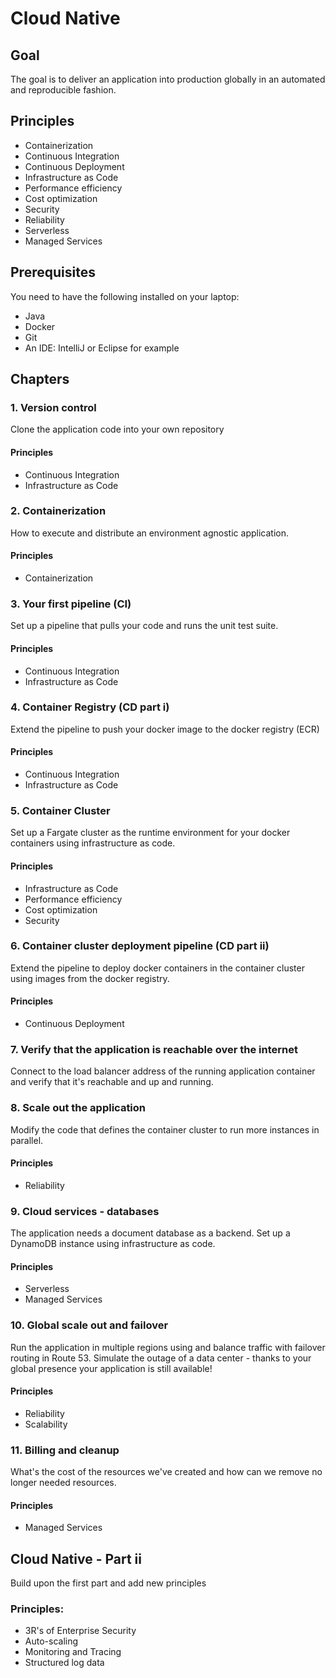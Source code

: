 # Cloud Native

## Goal

The goal is to deliver an application into production globally in an automated and reproducible fashion.

## Principles

- Containerization
- Continuous Integration
- Continuous Deployment
- Infrastructure as Code
- Performance efficiency
- Cost optimization
- Security
- Reliability
- Serverless
- Managed Services

## Prerequisites

You need to have the following installed on your laptop:

- Java
- Docker
- Git
- An IDE: IntelliJ or Eclipse for example

## Chapters

### 1. Version control

Clone the application code into your own repository

#### Principles
- Continuous Integration
- Infrastructure as Code

### 2. Containerization

How to execute and distribute an environment agnostic application.

#### Principles
- Containerization

### 3. Your first pipeline (CI)

Set up a pipeline that pulls your code and runs the unit test suite.

#### Principles
- Continuous Integration
- Infrastructure as Code

### 4. Container Registry (CD part i)

Extend the pipeline to push your docker image to the docker registry (ECR)

#### Principles
- Continuous Integration
- Infrastructure as Code

### 5. Container Cluster

Set up a Fargate cluster as the runtime environment for your docker containers using infrastructure as code.

#### Principles
- Infrastructure as Code
- Performance efficiency
- Cost optimization
- Security

### 6. Container cluster deployment pipeline (CD part ii)

Extend the pipeline to deploy docker containers in the container cluster using images from the docker registry.

#### Principles
- Continuous Deployment

### 7. Verify that the application is reachable over the internet

Connect to the load balancer address of the running application container and verify that it's reachable and up and running.

### 8. Scale out the application

Modify the code that defines the container cluster to run more instances in parallel.

#### Principles
- Reliability

### 9. Cloud services - databases

The application needs a document database as a backend. Set up a DynamoDB instance using infrastructure as code.

#### Principles
- Serverless
- Managed Services

### 10. Global scale out and failover

Run the application in multiple regions using and balance traffic with failover routing in Route 53. Simulate the outage of a data center - thanks to your global presence your application is still available!

#### Principles
- Reliability
- Scalability

### 11. Billing and cleanup

What's the cost of the resources we've created and how can we remove no longer needed resources.

#### Principles
- Managed Services

## Cloud Native - Part ii

Build upon the first part and add new principles

### Principles:
- 3R's of Enterprise Security
- Auto-scaling
- Monitoring and Tracing
- Structured log data
